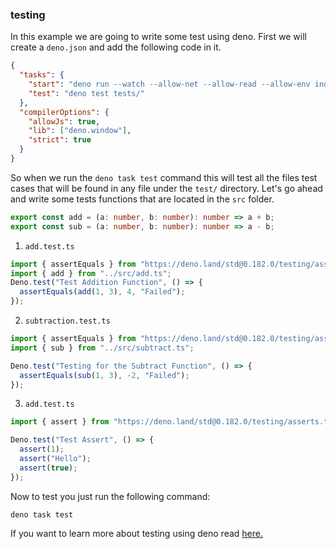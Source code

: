 ### testing

In this example we are going to write some test using deno. First we will create a `deno.json` and add the following code in it.

```json
{
  "tasks": {
    "start": "deno run --watch --allow-net --allow-read --allow-env index.ts",
    "test": "deno test tests/"
  },
  "compilerOptions": {
    "allowJs": true,
    "lib": ["deno.window"],
    "strict": true
  }
}
```

So when we run the `deno task test` command this will test all the files test cases that will be found in any file under the `test/` directory. Let's go ahead and write some tests functions that are located in the `src` folder.

```ts
export const add = (a: number, b: number): number => a + b;
export const sub = (a: number, b: number): number => a - b;
```

1. `add.test.ts`

```ts
import { assertEquals } from "https://deno.land/std@0.182.0/testing/asserts.ts";
import { add } from "../src/add.ts";
Deno.test("Test Addition Function", () => {
  assertEquals(add(1, 3), 4, "Failed");
});
```

2. `subtraction.test.ts`

```ts
import { assertEquals } from "https://deno.land/std@0.182.0/testing/asserts.ts";
import { sub } from "../src/subtract.ts";

Deno.test("Testing for the Subtract Function", () => {
  assertEquals(sub(1, 3), -2, "Failed");
});
```

3. `add.test.ts`

```ts
import { assert } from "https://deno.land/std@0.182.0/testing/asserts.ts";

Deno.test("Test Assert", () => {
  assert(1);
  assert("Hello");
  assert(true);
});
```

Now to test you just run the following command:

```shell
deno task test
```

If you want to learn more about testing using deno read [here.](https://deno.com/manual@v1.32.3/basics/testing/assertions)
